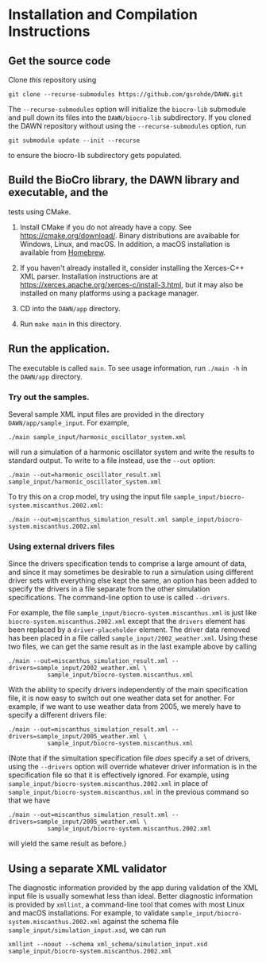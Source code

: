 # Installation and Compilation Instructions

## Get the source code

Clone _this_ repository using

    git clone --recurse-submodules https://github.com/gsrohde/DAWN.git

The `--recurse-submodules` option will initialize the `biocro-lib`
submodule and pull down its files into the `DAWN/biocro-lib`
subdirectory.  If you cloned the DAWN repository without using the
`--recurse-submodules` option, run

    git submodule update --init --recurse

to ensure the biocro-lib subdirectory gets populated.

## Build the BioCro library, the DAWN library and executable, and the
   tests using CMake.

1. Install CMake if you do not already have a copy.  See
https://cmake.org/download/.  Binary distributions are avaibable for
Windows, Linux, and macOS.  In addition, a macOS installation is
available from [Homebrew](https://brew.sh/).

2. If you haven't already installed it, consider installing the Xerces-C++ XML
parser.  Installation instructions are at
https://xerces.apache.org/xerces-c/install-3.html, but it may also be
installed on many platforms using a package manager.

2. CD into the `DAWN/app` directory.

3. Run `make main` in this directory.

## Run the application.

The executable is called `main`.  To see usage information, run
`./main -h` in the `DAWN/app` directory.

### Try out the samples.

Several sample XML input files are provided in the directory
`DAWN/app/sample_input`.  For example,

    ./main sample_input/harmonic_oscillator_system.xml

will run a simulation of a harmonic oscillator system and write the
results to standard output.  To write to a file instead, use the
`--out` option:

    ./main --out=harmonic_oscillator_result.xml sample_input/harmonic_oscillator_system.xml

To try this on a crop model, try using the input file `sample_input/biocro-system.miscanthus.2002.xml`:

    ./main --out=miscanthus_simulation_result.xml sample_input/biocro-system.miscanthus.2002.xml

### Using external drivers files

Since the drivers specification tends to comprise a large amount of
data, and since it may sometimes be desirable to run a simulation
using different driver sets with everything else kept the same, an
option has been added to specify the drivers in a file separate from
the other simulation specifications.  The command-line option to use
is called `--drivers`.

For example, the file `sample_input/biocro-system.miscanthus.xml` is
just like `biocro-system.miscanthus.2002.xml` except that the
`drivers` element has been replaced by a `driver-placeholder` element.
The driver data removed has been placed in a file called
`sample_input/2002_weather.xml`.  Using these two files, we can get
the same result as in the last example above by calling

    ./main --out=miscanthus_simulation_result.xml --drivers=sample_input/2002_weather.xml \
               sample_input/biocro-system.miscanthus.xml

With the ability to specify drivers independently of the main
specification file, it is now easy to switch out one weather data set
for another.  For example, if we want to use weather data from 2005,
we merely have to specify a different drivers file:

    ./main --out=miscanthus_simulation_result.xml --drivers=sample_input/2005_weather.xml \
               sample_input/biocro-system.miscanthus.xml

(Note that if the simultation specification file *does* specify a set
of drivers, using the `--drivers` option will override whatever driver
information is in the specification file so that it is effectively
ignored.  For example, using
`sample_input/biocro-system.miscanthus.2002.xml` in place of
`sample_input/biocro-system.miscanthus.xml` in the previous command so
that we have

    ./main --out=miscanthus_simulation_result.xml --drivers=sample_input/2005_weather.xml \
               sample_input/biocro-system.miscanthus.2002.xml

will yield the same result as before.)

## Using a separate XML validator

The diagnostic information provided by the app during validation of
the XML input file is usually somewhat less than ideal.  Better
diagnostic information is provided by `xmllint`, a command-line tool
that comes with most Linux and macOS installations.  For example, to
validate `sample_input/biocro-system.miscanthus.2002.xml` against the
schema file `sample_input/simulation_input.xsd`, we can run

    xmllint --noout --schema xml_schema/simulation_input.xsd sample_input/biocro-system.miscanthus.2002.xml

